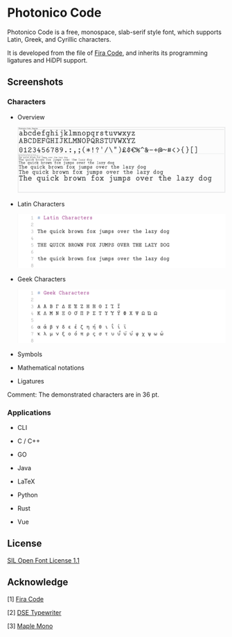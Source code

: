 # Photonico Code

Photonico Code is a free, monospace, slab-serif style font, which supports Latin, Greek, and Cyrillic characters.

It is developed from the file of [Fira Code](https://github.com/tonsky/FiraCode), and inherits its programming ligatures and HiDPI support.

## Screenshots

### Characters

+ Overview

  ![IMG](https://raw.githubusercontent.com/Photonico/Photonico_Code/main/Images/font_viewer_0.6.png)

+ Latin Characters

  ![IMG](https://raw.githubusercontent.com/Photonico/Photonico_Code/main/Images/Latin_0.10.png)

+ Geek Characters

  ![IMG](https://raw.githubusercontent.com/Photonico/Photonico_Code/main/Images/Geek_0.10.png)

+ Symbols

+ Mathematical notations

+ Ligatures

Comment: The demonstrated characters are in 36 pt.

### Applications

+ CLI

+ C / C++

+ GO

+ Java

+ LaTeX

+ Python

+ Rust

+ Vue

## License

[SIL Open Font License 1.1](https://github.com/Photonico/Photonico_Code/blob/main/LICENSE)

## Acknowledge

[1] [Fira Code](https://github.com/tonsky/FiraCode)

[2] [DSE Typewriter](https://webonastick.com/fonts/dse-typewriter/)

[3] [Maple Mono](https://github.com/subframe7536/Maple-font)
